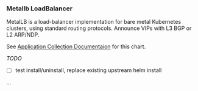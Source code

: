 ### Metallb LoadBalancer

MetalLB is a load-balancer implementation for bare metal Kubernetes clusters, using standard routing protocols. Announce VIPs with L3 BGP or L2 ARP/NDP.

See [Application Collection Documentaion](https://apps.rancher.io/applications/metallb) for this chart.

_TODO_
- [ ] test install/uninstall, replace existing upstream helm install

...
